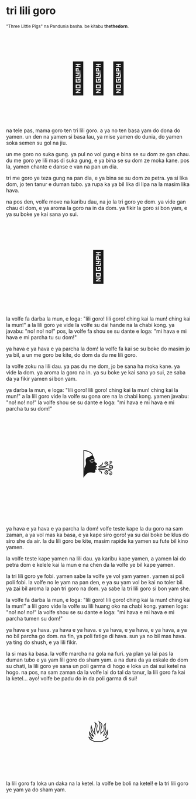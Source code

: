 # tri lili goro

<small>"Three Little Pigs" na Pandunia basha. be kitabu **thethedorn**.</small>

<p style="font-size:6em;text-align:center;">🐷🐷🐷</p>

na tele pas, mama goro ten tri lili goro.
a ya no ten basa yam do dona do yamen.
un den na yamen si basa lau, ya mise yamen do dunia,
do yamen soka semen su gol na jiu.

un me goro no suka gung.
ya pul no vol gung e bina se su dom ze gan chau.
du me goro ye lili mas di suka gung,
e ya bina se su dom ze moka kane.
pos la, yamen chante e danse e van na pan un dia.

tri me goro ye teza gung na pan dia,
e ya bina se su dom ze petra.
ya si lika dom,
jo ten tanur e duman tubo.
ya rupa ka ya bil lika di lipa na la masim lika hava.

na pos den, volfe move na karibu dau, na jo la tri goro ye dom.
ya vide gan chau di dom,
e ya aroma la goro na in da dom.
ya fikir la goro si bon yam,
e ya su boke ye kai sana yo sui.

<p style="font-size:6em;text-align:center;">🐺</p>

la volfe fa darba la mun, e loga:
"lili goro! lili goro! ching kai la mun! ching kai la mun!"
a la lili goro ye vide la volfe su dai hande na la chabi kong.
ya javabu: "no! no! no!"
pos, la volfe fa shou se su dante e loga:
"mi hava e mi hava e mi parcha tu su dom!"

ya hava e ya hava e ya parcha la dom!
la volfe fa kai se su boke do masim jo ya bil,
a un me goro be kite,
do dom da du me lili goro.

la volfe zoku na lili dau.
ya pas du me dom, jo be sana ha moka kane.
ya vide la dom.
ya aroma la goro na in.
ya su boke ye kai sana yo sui,
ze saba da ya fikir yamen si bon yam.

ya darba la mun, e loga:
"lili goro! lili goro! ching kai la mun! ching kai la mun!"
a la lili goro vide la volfe su gona ore na la chabi kong.
yamen javabu: "no! no! no!"
la volfe shou se su dante e loga:
"mi hava e mi hava e mi parcha tu su dom!"

<p style="font-size:6em;text-align:center;">🌬️</p>

ya hava e ya hava e ya parcha la dom!
volfe teste kape la du goro na sam zaman,
a ya vol mas ka basa, e ya kape siro goro!
ya su dai boke be klus do siro she da air.
la du lili goro be kite, masim rapide ka yamen su fute bil kino yamen.

la volfe teste kape yamen na lili dau.
ya karibu kape yamen,
a yamen lai do petra dom e kelele kai la mun
e na chen da la volfe ye bil kape yamen.

la tri lili goro ye fobi.
yamen sabe la volfe ye vol yam yamen.
yamen si poli poli fobi.
la volfe no le yam na pan den,
e ya su yam vol be kai no toler bil.
ya zai bil aroma la pan tri goro na dom.
ya sabe la tri lili goro si bon yam she.

la volfe fa darba la mun, e loga:
"lili goro! lili goro! ching kai la mun! ching kai la mun!"
a lili goro vide la volfe su lili huang oko na chabi kong.
yamen loga: "no! no! no!"
la volfe shou se su dante e loga:
"mi hava e mi hava e mi parcha tumen su dom!"

ya hava e ya hava.
ya hava e ya hava.
e ya hava, e ya hava, e ya hava,
a ya no bil parcha go dom.
na fin, ya poli fatige di hava.
sun ya no bil mas hava.
ya ting do shush,
e ya lili fikir.

la si mas ka basa.
la volfe marcha na gola na furi.
ya plan ya lai pas la duman tubo e ya yam lili goro do sham yam.
a na dura da ya eskale do dom su chati,
la lili goro ye sana un poli garma di hogo e loka un dai sui ketel na hogo.
na pos, na sam zaman da la volfe lai do tal da tanur,
la lili goro fa kai la ketel...
ayo! volfe be padu do in da poli garma di sui!

<p style="font-size:6em;text-align:center;">🔥</p>

la lili goro fa loka un daka na la ketel.
la volfe be boli na ketel!
e la tri lili goro ye yam ya do sham yam.

